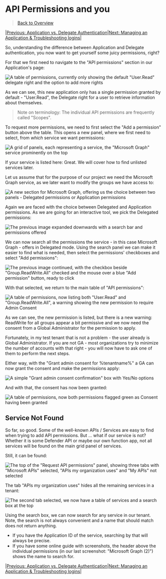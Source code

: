 ﻿# API Permissions and you

> [Back to Overview](overview.md)

|[Previous: Application vs. Delegate Authentication](application-vs-delegate.md)|[Next: Managing an Application & Troubleshooting logins](managing-applications.md)|

So, understanding the difference between Application and Delegate authentication, you now want to get yourself some juicy permissions, right?

For that we first need to navigate to the "API permissions" section in our Application's page:

![A table of permissions, currently only showing the default "User.Read" delegate right and the option to add more rights](pictures/C-01-ApiPermission-Portal.png)

As we can see, this new application only has a single permission granted by default - "User.Read", the Delegate right for a user to retrieve information about themselves.

> Note on terminology: The individual API permissions are frequently called "Scopes".

To request more permissions, we need to first select the "Add a permission" button above the table.
This opens a new panel, where we first need to select, from _which_ service we want permissions:

![A grid of panels, each representing a service, the "Microsoft Graph" service prominently on the top](pictures/C-02-RequestPermissions.png)

If your service is listed here:
Great.
We will cover how to find unlisted services later.

Let us assume that for the purpose of our project we need the Microsoft Graph service, as we later want to modify the groups we have access to:

![A new section for Microsoft Graph, offering us the choice between two panels - Delegated permissions or Application permissions](pictures/C-03-ApplicationDelegate.png)

Again we are faced with the choice between Delegated and Application permissions.
As we are going for an interactive tool, we pick the Delegated permissions:

![The previous image expanded downwards with a search bar and permissions offered](pictures/C-04-ScopesFilter.png)

We can now search all the permissions the service - in this case Microsoft Graph - offers in Delegated mode.
Using the search panel we can make it easier to find what is needed, then select the permissions' checkboxes and select "Add permissions":

![The previous image continued, with the checkbox beside "Group.ReadWrite.All" checked and the mouse over a blue "Add permission" button, ready to click](pictures/C-05-ScopesAssign.png)

With that selected, we return to the main table of "API permissions":

![A table of permissions, now listing both "User.Read" and "Group.ReadWrite.All", a warning showing the new permission to require Admin Consent](pictures/C-06-ConsentPending.png)

As we can see, the new permission is listed, but there is a new warning:
ReadWrite for all groups appear a bit permissive and we now need the consent from a Global Administrator for the permission to apply.

Fortunately, in my test tenant that is not a problem - the user already is Global Administrator.
If you are not GA - most organizations try to minimize the number of accounts with that right - you will now have to ask one of them to perform the next steps.

Either way, with the "Grant admin consent for %tenantname%" a GA can now grant the consent and make the permissions apply:

![A simple "Grant admin consent confirmation" box with Yes/No options](pictures/C-07-ConsentGranting.png)

And with that, the consent has now been granted:

![A table of permissions, now both permissions flagged green as Consent having been granted](pictures/C-08-ConsentGranted.png)

## Service Not Found

So far, so good.
Some of the well-known APIs / Services are easy to find when trying to add API permissions.
But ... what if our service is not?
Whether it is some Defender API or maybe our own function app, not all services will be found on the main grid panel of services.

Still, it can be found:

![The top of the "Request API permissions" panel, showing three tabs with "Microsoft APIs" selected, "APIs my organization uses" and "My APIs" not selected](pictures/C-09-UnknownService.png)

The tab "APIs my organization uses" hides all the remaining services in a tenant:

![The second tab selected, we now have a table of services and a search box at the top](pictures/C-10-SearchingService.png)

Using the search box, we can now search for any service in our tenant.
Note, the search is not always convenient and a name that should match does not return anything.

+ If you have the Application ID of the service, searching by that will always be precise.
+ If you have some online guide with screenshots, the header above the individual permissions (in our last screenshot: "Microsoft Graph (2)") shows the name to search for.

|[Previous: Application vs. Delegate Authentication](application-vs-delegate.md)|[Next: Managing an Application & Troubleshooting logins](managing-applications.md)|
